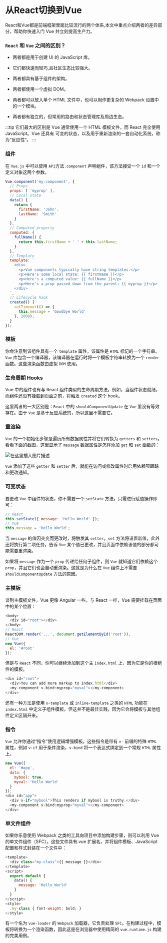 # 从React切换到Vue

React和Vue都是前端框架里面比较流行的两个体系,本文中重点介绍两者的差异部分，帮助你快速入门 Vue 并立刻提高生产力。

### `React` 和 `Vue` 之间的区别？

- 两者都是用于创建 UI 的 JavaScript 库。

- 它们都快速而轻巧,且社区生态比较强大。

- 两者都具有基于组件的架构。

- 两者都使用一个虚拟 DOM。

- 两者都可以放入单个 HTML 文件中，也可以用作更复杂的 Webpack 设置中的一个模块。

- 两者都有独立的，但常用的路由和状态管理库及周边生态。

:::tip
它们最大的区别是 Vue 通常使用一个 HTML 模板文件，而 React 完全使用 JavaScript。Vue 还具有 可变的状态，以及用于重新渲染的一套自动化系统，称为“反应性”。
:::

###  组件

在 `Vue.js` 中可以使用 `API`方法`.component` 声明组件，该方法接受一个 `id` 和一个定义对象这两个参数。

```js
Vue.component('my-component', {
  // Props
  props: [ 'myprop' ],
  // Local state
  data() {
    return {
      firstName: 'John',
      lastName: 'Smith'
    }
  },
  // Computed property
  computed: {
    fullName() {
      return this.firstName + ' ' + this.lastName;
    }
  },
  // Template
  template: `
    <div>
      <p>Vue components typically have string templates.</p>
      <p>Here's some local state: {{ firstName }}</p>
      <p>Here's a computed value: {{ fullName }}</p>
      <p>Here's a prop passed down from the parent: {{ myprop }}</p>
    </div>
  `,
  // Lifecycle hook
  created() {
    setTimeout(() => {
      this.message = 'Goodbye World'
    }, 2000);
  }
});

```

###   模板  

你会注意到该组件具有一个 `template` 属性，该属性是 `HTML` 标记的一个字符串。`Vue` 库包含一个编译器，该编译器在运行时将一个模板字符串转换为一个 `render` 函数。这些渲染函数由虚拟 `DOM` 使用。

### 生命周期 Hooks

Vue 中的组件也有与 React 组件类似的生命周期方法。例如，当组件状态就绪，而组件还没有挂载到页面之前，将触发 `created` 这个 hook。

这里两者的一大区别是：`React` 中的 `shouldComponentUpdate` 在 `Vue` 里没有等效存在。由于 `Vue` 是基于反应系统的，所以这里不需要它。

### 重渲染 

`Vue` 的一个初始化步骤是遍历所有数据属性并将它们转换为 `getters` 和 `setters`。看看下面的截图，这里显示了 `message` 数据属性是怎样添加 `get` 和 `set` 函数的：

![在这里插入图片描述](https://img-blog.csdnimg.cn/20200227135523139.png)

`Vue` 添加了这些 `getter` 和 `setter` 后，就能在访问或修改属性时启用依赖项跟踪和更改通知。


### 可变状态

要更改 `Vue` 中组件的状态，你不需要一个 `setState` 方法，只需进行赋值操作即可：

```js
// React
this.setState({ message: 'Hello World' });
// Vue
this.message = 'Hello World';
```

当 `message` 的值因突变而更改时，将触发其 `setter`。`set` 方法将设置新值，此外还将执行第二项任务，告诉 `Vue` 某个值已更改，并且页面中依赖该值的部分都可能需要重渲染。

如果将 `message` 作为一个 `prop` 传递给任何子组件，则 `Vue` 就知道它们依赖这个 `prop`，并且它们也会自动重渲染。这就是为什么在 `Vue` 组件上不需要 `shouldComponentUpdate` 方法的原因。

###  主模板 

谈到主模板文件，Vue 更像 Angular 一些。与 React 一样，Vue 需要挂载在页面中的某个位置：

```js
<body>
  <div id="root"></div>
</body>
// React
ReactDOM.render('...', document.getElementById('root'));
// Vue
new Vue({
  el: '#root'
});
```
但是与 `React` 不同，你可以继续添加到这个主 `index.html` 上，因为它是你的根组件的模板。

```js
<div id="root">
  <div>You can add more markup to index.html</div>
  <my-component v-bind:myprop="myval"></my-component>
</div>
```

还有一种方法是使用 `x-template` 或 `inline-template` 之类的 `HTML` 功能在 `index.html` 中定义子组件模板。但这并不是最佳实践，因为它会将模板与其他组件定义区隔开来。


###  指令    

`Vue` 允许你通过“指令”使用逻辑增强模板。这些指令是带有 `v-` 前缀的特殊 `HTML `属性，例如 `v-if` 用于条件渲染，`v-bind` 将一个表达式绑定到一个常规 `HTML` 属性上。

```js
new Vue({
  el: '#app',
  data: {
    mybool: true,
    myval: 'Hello World'
  }
});
<div id="app">
  <div v-if="mybool">This renders if mybool is truthy.</div>
  <my-component v-bind:myprop="myval"></my-component>
</div>
```

### 单文件组件

如果你乐意使用 Webpack 之类的工具向项目中添加构建步骤，则可以利用 Vue 的单文件组件（SFC）。这些文件具有.vue 扩展名，并将组件模板、JavaScript 配置和样式封装在一个文件中：

```js
<template>
  <div class="my-class">{{ message }}</div>
</template>
<script>
  export default {
    data() {
      message: 'Hello World'
    }
  }
</script>
<style>
  .my-class { font-weight: bold; }
</style>
```

有一个名为 `vue-loader` 的 `Webpack` 加载器，它负责处理 `SFC`。在构建过程中，模板将转换为一个渲染函数，因此这是在浏览器中使用精简的 `vue.runtime.js` 构建的完美用例。